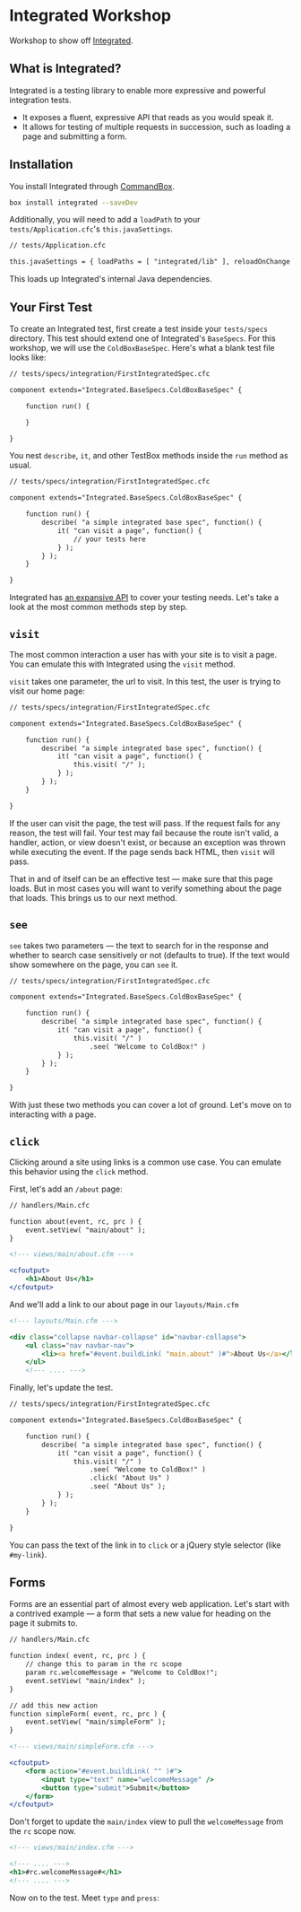 # Integrated Workshop

Workshop to show off [Integrated](https://github.com/elpete/integrated).

## What is Integrated?

Integrated is a testing library to enable more expressive and powerful integration tests.

+ It exposes a fluent, expressive API that reads as you would speak it.
+ It allows for testing of multiple requests in succession, such as loading a page and submitting a form.

## Installation

You install Integrated through [CommandBox](https://www.ortussolutions.com/products/commandbox).

```bash
box install integrated --saveDev
```

Additionally, you will need to add a `loadPath` to your `tests/Application.cfc`'s `this.javaSettings`.

```cfc
// tests/Application.cfc

this.javaSettings = { loadPaths = [ "integrated/lib" ], reloadOnChange = false };
```

This loads up Integrated's internal Java dependencies.

## Your First Test

To create an Integrated test, first create a test inside your `tests/specs` directory.  This test should extend one of Integrated's `BaseSpecs`.  For this workshop, we will use the `ColdBoxBaseSpec`.  Here's what a blank test file looks like:

```cfc
// tests/specs/integration/FirstIntegratedSpec.cfc

component extends="Integrated.BaseSpecs.ColdBoxBaseSpec" {

    function run() {

    }

}
```

You nest `describe`, `it`, and other TestBox methods inside the `run` method as usual.

```cfc
// tests/specs/integration/FirstIntegratedSpec.cfc

component extends="Integrated.BaseSpecs.ColdBoxBaseSpec" {

    function run() {
        describe( "a simple integrated base spec", function() {
            it( "can visit a page", function() {
                // your tests here
            } );
        } );
    }

}
```

Integrated has [an expansive API](https://elpete.github.io/integrated) to cover your testing needs.  Let's take a look at the most common methods step by step.

## `visit`

The most common interaction a user has with your site is to visit a page.  You can emulate this with Integrated using the `visit` method.

`visit` takes one parameter, the url to visit.  In this test, the user is trying to visit our home page:

```cfc
// tests/specs/integration/FirstIntegratedSpec.cfc

component extends="Integrated.BaseSpecs.ColdBoxBaseSpec" {

    function run() {
        describe( "a simple integrated base spec", function() {
            it( "can visit a page", function() {
                this.visit( "/" );
            } );
        } );
    }

}
```

If the user can visit the page, the test will pass.  If the request fails for any reason, the test will fail.  Your test may fail because the route isn't valid, a handler, action, or view doesn't exist, or because an exception was thrown while executing the event.  If the page sends back HTML, then `visit` will pass.

That in and of itself can be an effective test — make sure that this page loads.  But in most cases you will want to verify something about the page that loads.  This brings us to our next method.

## `see`

`see` takes two parameters — the text to search for in the response and whether to search case sensitively or not (defaults to true).  If the text would show somewhere on the page, you can `see` it.

```cfc
// tests/specs/integration/FirstIntegratedSpec.cfc

component extends="Integrated.BaseSpecs.ColdBoxBaseSpec" {

    function run() {
        describe( "a simple integrated base spec", function() {
            it( "can visit a page", function() {
                this.visit( "/" )
                	.see( "Welcome to ColdBox!" )
            } );
        } );
    }

}
```

With just these two methods you can cover a lot of ground.  Let's move on to interacting with a page.

## `click`

Clicking around a site using links is a common use case.  You can emulate this behavior using the `click` method.

First, let's add an `/about` page:

```cfc
// handlers/Main.cfc

function about(event, rc, prc ) {
    event.setView( "main/about" );
}
```

```cfm
<!--- views/main/about.cfm --->

<cfoutput>
    <h1>About Us</h1>
</cfoutput>
```

And we'll add a link to our about page in our `layouts/Main.cfm`

```cfm
<!--- layouts/Main.cfm --->

<div class="collapse navbar-collapse" id="navbar-collapse">
    <ul class="nav navbar-nav">
        <li><a href="#event.buildLink( "main.about" )#">About Us</a></li>
    </ul>
    <!--- .... --->
```

Finally, let's update the test.

```cfc
// tests/specs/integration/FirstIntegratedSpec.cfc

component extends="Integrated.BaseSpecs.ColdBoxBaseSpec" {

    function run() {
        describe( "a simple integrated base spec", function() {
            it( "can visit a page", function() {
                this.visit( "/" )
                    .see( "Welcome to ColdBox!" )
                    .click( "About Us" )
                    .see( "About Us" );
            } );
        } );
    }

}
```

You can pass the text of the link in to `click` or a jQuery style selector (like `#my-link`).

## Forms

Forms are an essential part of almost every web application.  Let's start with a contrived example — a form that sets a new value for heading on the page it submits to.

```cfc
// handlers/Main.cfc

function index( event, rc, prc ) {
    // change this to param in the rc scope
    param rc.welcomeMessage = "Welcome to ColdBox!";
    event.setView( "main/index" );
}

// add this new action
function simpleForm( event, rc, prc ) {
    event.setView( "main/simpleForm" );
}
```

```cfm
<!--- views/main/simpleForm.cfm --->

<cfoutput>
    <form action="#event.buildLink( "" )#">
        <input type="text" name="welcomeMessage" />
        <button type="submit">Submit</button>
    </form>
</cfoutput>
```

Don't forget to update the `main/index` view to pull the `welcomeMessage` from the `rc` scope now.

```cfm
<!--- views/main/index.cfm --->

<!--- .... --->
<h1>#rc.welcomeMessage#</h1>
<!--- .... --->
```

Now on to the test.  Meet `type` and `press`:

